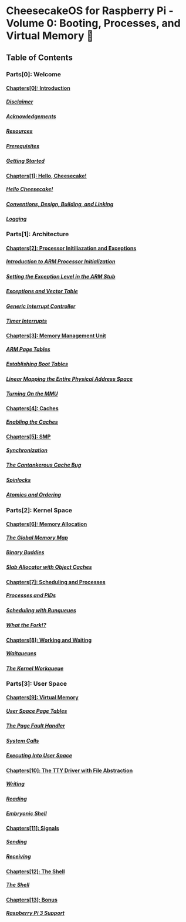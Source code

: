 # CheesecakeOS for Raspberry Pi - Volume 0: Booting, Processes, and Virtual Memory :cake:

## Table of Contents

### Parts[0]: Welcome
#### [Chapters[0]: Introduction](chapter00/chapter0.md)
  ##### [*Disclaimer*](chapter00/disclaimer.md)
  ##### [*Acknowledgements*](chapter00/acknowledgements.md)
  ##### [*Resources*](chapter00/resources.md)
  ##### [*Prerequisites*](chapter00/prerequisites.md)
  ##### [*Getting Started*](chapter00/getting-started.md)
#### [Chapters[1]: Hello, Cheesecake!](chapter01/chapter1.md)
  ##### [*Hello Cheesecake!*](chapter01/hello-cheesecake.md)
  ##### [*Conventions, Design, Building, and Linking*](chapter01/conventions-design-building-linking.md)
  ##### [*Logging*](chapter01/logging.md)
### Parts[1]: Architecture
#### [Chapters[2]: Processor Initiliazation and Exceptions](chapter02/chapter2.md)
  ##### [*Introduction to ARM Processor Initialization*](chapter02/arm-init.md)
  ##### [*Setting the Exception Level in the ARM Stub*](chapter02/arm-stub.md)
  ##### [*Exceptions and Vector Table*](chapter02/exception-vector-table.md)
  ##### [*Generic Interrupt Controller*](chapter02/interrupt-controller.md)
  ##### [*Timer Interrupts*](chapter02/timer-interrupts.md)
#### [Chapters[3]: Memory Management Unit](chapter03/chapter3.md)
  ##### [*ARM Page Tables*](chapter03/arm-page-tables.md)
  ##### [*Establishing Boot Tables*](chapter03/boot-tables.md)
  ##### [*Linear Mapping the Entire Physical Address Space*](chapter03/linear-mapping.md)
  ##### [*Turning On the MMU*](chapter03/mmu.md)
#### [Chapters[4]: Caches](chapter04/chapter4.md)
  ##### [*Enabling the Caches*](chapter04/caches.md)
#### [Chapters[5]: SMP](chapter05/chapter5.md)
  ##### [*Synchronization*](chapter05/synchronization.md)
  ##### [*The Cantankerous Cache Bug*](chapter05/cache-bug.md)
  ##### [*Spinlocks*](chapter05/spinlocks.md)
  ##### [*Atomics and Ordering*](chapter05/atomics-ordering.md)
### Parts[2]: Kernel Space
#### [Chapters[6]: Memory Allocation](chapter06/chapter6.md)
  ##### [*The Global Memory Map*](chapter06/global-memmap.md)
  ##### [*Binary Buddies*](chapter06/binary-buddies.md)
  ##### [*Slab Allocator with Object Caches*](chapter06/slab.md)
#### [Chapters[7]: Scheduling and Processes](chapter07/chapter7.md)
  ##### [*Processes and PIDs*](chapter07/process.md)
  ##### [*Scheduling with Runqueues*](chapter07/scheduler.md)
  ##### [*What the Fork!?*](chapter07/fork.md)
#### [Chapters[8]: Working and Waiting](chapter08/chapter8.md)
  ##### [*Waitqueues*](chapter08/waitqueues.md)
  ##### [*The Kernel Workqueue*](chapter08/workqueue.md)
### Parts[3]: User Space
#### [Chapters[9]: Virtual Memory](chapter09/chapter9.md)
  ##### [*User Space Page Tables*](chapter09/pagetables.md)
  ##### [*The Page Fault Handler*](chapter09/pagefault.md)
  ##### [*System Calls*](chapter09/syscall.md)
  ##### [*Executing Into User Space*](chapter09/exec.md)
#### [Chapters[10]: The TTY Driver with File Abstraction](chapter10/chapter10.md)
  ##### [*Writing*](chapter10/write.md)
  ##### [*Reading*](chapter10/read.md)
  ##### [*Embryonic Shell*](chapter10/shell.md)
#### [Chapters[11]: Signals](chapter11/chapter11.md)
  ##### [*Sending*](chapter11/sending.md)
  ##### [*Receiving*](chapter11/receiving.md)
#### [Chapters[12]: The Shell](chapter12/chapter12.md)
  ##### [*The Shell*](chapter12/shell.md)
#### [Chapters[13]: Bonus](chapter13/chapter13.md)
  ##### [*Raspberry Pi 3 Support*](chapter13/rbpi3.md)
